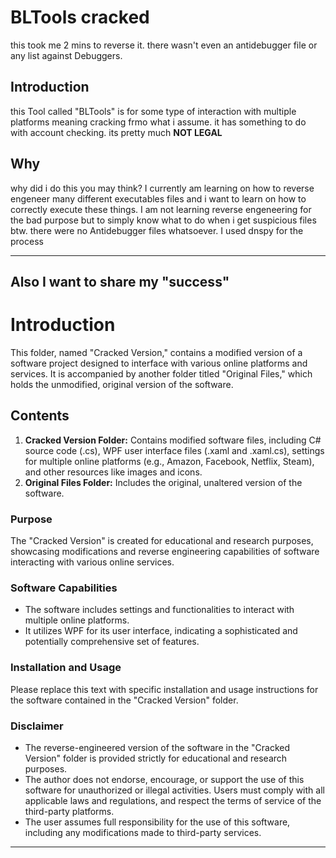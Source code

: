 # BLTools cracked
this took me 2 mins to reverse it. there wasn't even an antidebugger file or any list against Debuggers.

## Introduction
this Tool called "BLTools" is for some type of interaction with multiple platforms meaning cracking frmo what i assume. it has something to do with account checking.
its pretty much **NOT LEGAL**

## Why
why did i do this you may think?
I currently am learning on how to reverse engeneer many different executables files and i want to learn on how to correctly execute these things. I am not learning reverse engeneering for the bad purpose but to simply know what to do when i get suspicious files
btw. there were no Antidebugger files whatsoever. I used dnspy for the process

---
Also I want to share my "success"
---

# Introduction
This folder, named "Cracked Version," contains a modified version of a software project designed to interface with various online platforms and services. It is accompanied by another folder titled "Original Files," which holds the unmodified, original version of the software.

## Contents
1. **Cracked Version Folder:** Contains modified software files, including C# source code (.cs), WPF user interface files (.xaml and .xaml.cs), settings for multiple online platforms (e.g., Amazon, Facebook, Netflix, Steam), and other resources like images and icons.
2. **Original Files Folder:** Includes the original, unaltered version of the software.

### Purpose
The "Cracked Version" is created for educational and research purposes, showcasing modifications and reverse engineering capabilities of software interacting with various online services.

### Software Capabilities
- The software includes settings and functionalities to interact with multiple online platforms.
- It utilizes WPF for its user interface, indicating a sophisticated and potentially comprehensive set of features.

### Installation and Usage
Please replace this text with specific installation and usage instructions for the software contained in the "Cracked Version" folder.

### Disclaimer
- The reverse-engineered version of the software in the "Cracked Version" folder is provided strictly for educational and research purposes.
- The author does not endorse, encourage, or support the use of this software for unauthorized or illegal activities. Users must comply with all applicable laws and regulations, and respect the terms of service of the third-party platforms.
- The user assumes full responsibility for the use of this software, including any modifications made to third-party services.

---
